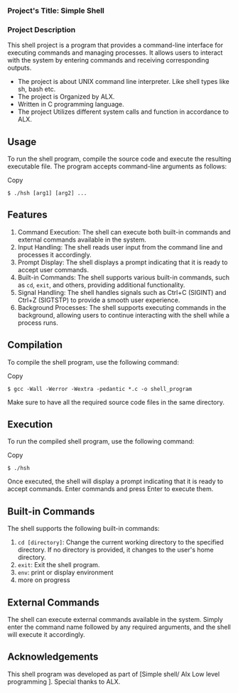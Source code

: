### Project's Title: Simple Shell
### Project Description

This shell project is a program that provides a command-line interface for executing commands and managing processes. It allows users to interact with the system by entering commands and receiving corresponding outputs.

- The project is about UNIX command line interpreter. Like shell types like sh, bash etc.
- The project is Organized by ALX. 
-  Written in C programming language.
-  The project Utilizes different system calls and function in accordance to ALX.

## Usage

To run the shell program, compile the source code and execute the resulting executable file. The program accepts command-line arguments as follows:

Copy

```
$ ./hsh [arg1] [arg2] ...
```

## Features

1. Command Execution: The shell can execute both built-in commands and external commands available in the system.
2. Input Handling: The shell reads user input from the command line and processes it accordingly.
3. Prompt Display: The shell displays a prompt indicating that it is ready to accept user commands.
4. Built-in Commands: The shell supports various built-in commands, such as `cd`, `exit`, and others, providing additional functionality.
5. Signal Handling: The shell handles signals such as Ctrl+C (SIGINT) and Ctrl+Z (SIGTSTP) to provide a smooth user experience.
6. Background Processes: The shell supports executing commands in the background, allowing users to continue interacting with the shell while a process runs.

## Compilation

To compile the shell program, use the following command:

Copy

```
$ gcc -Wall -Werror -Wextra -pedantic *.c -o shell_program
```

Make sure to have all the required source code files in the same directory.

## Execution

To run the compiled shell program, use the following command:

Copy

```
$ ./hsh
```

Once executed, the shell will display a prompt indicating that it is ready to accept commands. Enter commands and press Enter to execute them.

## Built-in Commands

The shell supports the following built-in commands:

1. `cd [directory]`: Change the current working directory to the specified directory. If no directory is provided, it changes to the user's home directory.
2. `exit`: Exit the shell program.
3. `env`: print or display environment
4. more on progress


## External Commands

The shell can execute external commands available in the system. Simply enter the command name followed by any required arguments, and the shell will execute it accordingly.

## Acknowledgements

This shell program was developed as part of [Simple shell/ Alx Low level programming ]. Special thanks to ALX.
